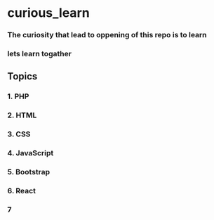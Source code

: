 # curious_learn
### The curiosity that lead to oppening of this repo is to learn
### lets learn togather

## Topics
### 1. PHP
### 2. HTML
### 3. CSS
### 4. JavaScript
### 5. Bootstrap
### 6. React
### 7